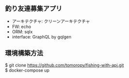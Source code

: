 ## 釣り友達募集アプリ
- アーキテクチャ: クリーンアーキテクチャ
- FW: echo
- ORM: sqlx
- interface: GraphQL by gqlgen

## 環境構築方法
$ git clone https://github.com/tomoropy/fishing-with-api.git   
$ docker-compose up   
